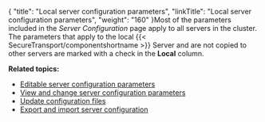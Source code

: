 {
    "title": "Local server configuration parameters",
    "linkTitle": "Local server configuration parameters",
    "weight": "160"
}Most of the parameters included in the *Server Configuration* page apply to all servers in the cluster. The parameters that apply to the local {{< SecureTransport/componentshortname  >}} Server and are not copied to other servers are marked with a check in the **Local** column.

**Related topics:**

-   [Editable server configuration parameters](../c_st_editable_server_configuration_parameters)
-   [View and change server configuration parameters](../t_st_serverconfigurationparameters)
-   [Update configuration files](../t_st_serverconfigurationfiles)
-   [Export and import server configuration](../t_st_serverconfigurationexportimport)
